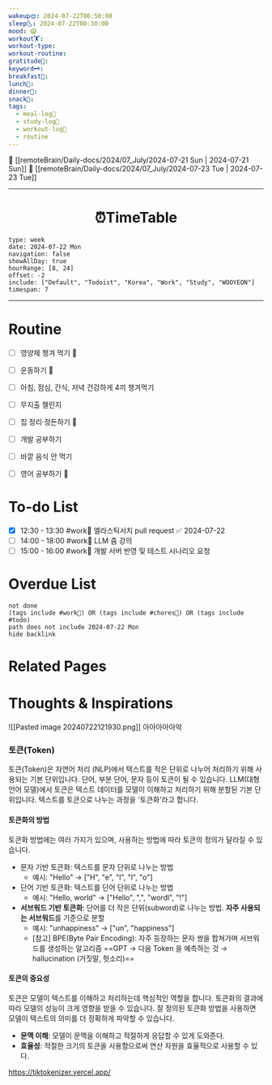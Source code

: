 ```yaml
---
wakeup🌞: 2024-07-22T06:50:00
sleep🌜: 2024-07-22T00:30:00
mood: 😱
workout🏋️: 
workout-type: 
workout-routine: 
gratitude🙏: 
keyword🗝️: 
breakfast🍳: 
lunch🍚: 
dinner🥗: 
snack🍬: 
tags:
  - meal-log📝
  - study-log📓
  - workout-log💪
  - routine
---
```


🔺 [[remoteBrain/Daily-docs/2024/07_July/2024-07-21 Sun | 2024-07-21 Sun]]
🔻 [[remoteBrain/Daily-docs/2024/07_July/2024-07-23 Tue | 2024-07-23 Tue]]
___
<h1> <center>⏰TimeTable </center> </h1>

```gEvent
type: week
date: 2024-07-22 Mon
navigation: false
showAllDay: true
hourRange: [8, 24]
offset: -2
include: ["Default", "Todoist", "Korea", "Work", "Study", "WOOYEON"]
timespan: 7
```

--- 


# Routine 

- [ ] 영양제 챙겨 먹기 🔼 
- [ ] 운동하기 🔼
- [ ] 아침, 점심, 간식, 저녁 건강하게 4끼 챙겨먹기
- [ ] 무지출 챌린지 
- [ ] 집 정리·정돈하기 🔼
- [ ] 개발 공부하기
- [ ] 바깥 음식 안 먹기 
- [ ] 영어 공부하기 🔼 


# To-do List

- [x] 12:30 - 13:30 #work💼 엘라스틱서치 pull request ✅ 2024-07-22
- [ ] 14:00 - 18:00 #work💼 LLM 줌 강의
- [ ] 15:00 - 16:00 #work💼 개발 서버 반영 및 테스트 시나리오 요청

# Overdue List
```tasks
not done
(tags include #work💼) OR (tags include #chores🧺) OR (tags include #todo)
path does not include 2024-07-22 Mon
hide backlink
```

# Related Pages



# Thoughts & Inspirations

![[Pasted image 20240722121930.png]]
아아아아아악



### 토큰(Token)
토큰(Token)은 자연어 처리 (NLP)에서 텍스트를 작은 단위로 나누어 처리하기 위해 사용되는 기본 단위입니다. 단어, 부분 단어, 문자 등이 토큰이 될 수 있습니다.
	LLM(대형 언어 모델)에서 토큰은 텍스트 데이터를 모델이 이해하고 처리하기 위해 분할된 기본 단위입니다. 텍스트를 토큰으로 나누는 과정을 '토큰화'라고 합니다.
#### 토큰화의 방법
토큰화 방법에는 여러 가지가 있으며, 사용하는 방법에 따라 토큰의 정의가 달라질 수 있습니다.
- 문자 기반 토큰화: 텍스트를 문자 단위로 나누는 방법
	- 예시: "Hello" → ["H", "e", "l", "l", "o"]
- 단어 기반 토큰화: 텍스트를 단어 단위로 나누는 방법
	- 예시: "Hello, world" → ["Hello", ",", "wordl", "!"]
- **서브워드 기반 토큰화**: 단어를 더 작은 단위(subword)로 나누는 방법. **자주 사용되는 서브워드**를 기준으로 분할
	- 예시: "unhappiness" → ["un", "happiness"]
	- [참고] BPE(Byte Pair Encoding): 자주 등장하는 문자 쌍을 합쳐가며 서브워드를 생성하는 알고리즘 
	==GPT → 다음 Token 을 예측하는 것 → hallucination (거짓말, 헛소리)==

#### 토큰의 중요성
토큰은 모델이 텍스트를 이해하고 처리하는데 핵심적인 역할을 합니다. 토큰화의 결과에 따라 모델의 성능이 크게 영향을 받을 수 있습니다. 잘 정의된 토큰화 방법을 사용하면 모델이 텍스트의 의미를 더 정확하게 파악할 수 있습니다.
- **문맥 이해**: 모델이 문맥을 이해하고 적절하게 응답할 수 있게 도와준다.
- **효율성**: 적절한 크기의 토큰을 사용함으로써 연산 자원을 효율적으로 사용할 수 있다.

https://tiktokenizer.vercel.app/


